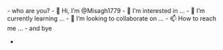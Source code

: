 <html>
  <body>
-  who are you?  
- 👋 Hi, I’m @Misagh1779
- 👀 I’m interested in ...
- 🌱 I’m currently learning ...
- 💞️ I’m looking to collaborate on ...
- 📫 How to reach me ...
- and bye
  
- </body>
</html>

<!---
Misagh1779/Misagh1779 is a ✨ special ✨ repository because its `README.md` (this file) appears on your GitHub profile.
You can click the Preview link to take a look at your changes.
--->
